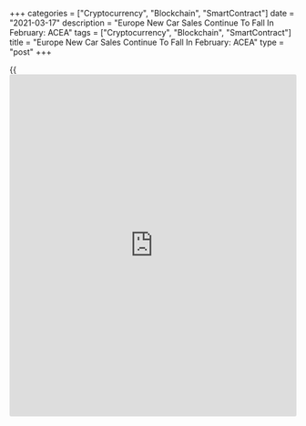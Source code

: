 +++
categories = ["Cryptocurrency", "Blockchain", "SmartContract"]
date = "2021-03-17"
description = "Europe New Car Sales Continue To Fall In February: ACEA"
tags = ["Cryptocurrency", "Blockchain", "SmartContract"]
title = "Europe New Car Sales Continue To Fall In February: ACEA"
type = "post"
+++

{{<iframe id="large-banner" src="https://www.bounty.group/#slide=27.0" width="100%" height="600" scrolling="no" style="border: 0px solid rgb(216, 221, 230); border-radius: 3px;">}}

Europe's new car registrations logged another double-digit decline in
February as the Covid-19 containment measures and uncertainty continue
to weigh on demand, the European Automobile Manufacturers' Association,
or ACEA, reported Wednesday.

New car registrations declined 19.3 percent year-on-year in February,
but slower than the 24 percent decrease seen in January.

The number of vehicles registered across the EU region totaled 771,486
units, the lowest February level on record since 2013.

All four major EU [markets][1] recorded losses in February. Italy posted
the smallest drop of 12.3 percent, while the other markets faced
stronger declines.

Germany reported an annual decrease of 19.0 percent and France
registered 20.9 percent fall. Spain's registrations were down 38.4
percent in February.

From January to February, total registrations of new cars in the
European Union were 21.7 percent lower than during the same period in
2020.

For comments and feedback [contact](https://www.playgroundfx.com/contact/): editorial@rtt[news](https://www.letsplayfx.com/blog/forex-news-website/).com

[Economic News][2]

 **What parts of the world are seeing the best (and worst) economic
performances lately? Click[here][3] to check out our [Econ Scorecard][3]
and find out! See up-to-the-moment [ranking](https://www.playgroundfx.com/blog/crypto-exchange-ranking/)s for the best and worst
performers in [GDP][4], [unemployment rate][5], [inflation][6] and much
more.**

   1. www.rtt[news](https://www.letsplayfx.com/blog/forex-news-website/).com/Content/Markets.aspx
   2. www.rtt[news](https://www.letsplayfx.com/blog/forex-news-website/).com/Content/EconomicNews.aspx
   3. www.rtt[news](https://www.letsplayfx.com/blog/forex-news-website/).com/economic-scorecard/world-rank/retail-sales/highest-performance.aspx
   4. www.rtt[news](https://www.letsplayfx.com/blog/forex-news-website/).com/economic-scorecard/world-rank/GDP/highest-performance.aspx
   5. www.rtt[news](https://www.letsplayfx.com/blog/forex-news-website/).com/economic-scorecard/world-rank/unemployment-rate/lowest-performance.aspx
   6. www.rtt[news](https://www.letsplayfx.com/blog/forex-news-website/).com/economic-scorecard/world-rank/CPI/highest-performance.aspx
